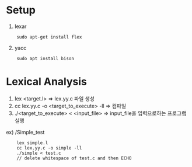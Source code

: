 # Setup
1. lexar
```
    sudo apt-get install flex
```

2. yacc
```
    sudo apt install bison
```

# Lexical Analysis
1. lex <target.l>   => lex.yy.c 파일 생성
2. cc lex.yy.c -o <target_to_execute> -ll  => 컴파일
3. ./<target_to_execute> < <input_file> => input_file을 입력으로하는 프로그램 실행 

ex) /Simple_test
```
    lex simple.l
    cc lex.yy.c -o simple -ll
    ./simple < test.c
    // delete whitespace of test.c and then ECHO
```